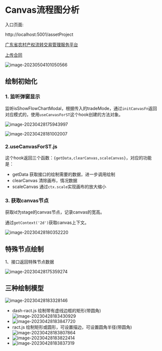 

# Canvas流程图分析

入口页面:

http://localhost:5001/assetProject

[广东省农村产权流转交易管理服务平台](http://localhost:5001/approvalFirst/detail?from=todoTask&tradeMode=01&id=1651517550277869569&taskId=4074923a-e4dd-11ed-9db7-0242894a6137&type=check)

[上传合同](http://localhost:5001/contractAbnormal/upload?id=1625315153675448322&abnormal=1&tradeNo=J01-N1441802MF6410187C-20230214-002146-7)

![image-20230504101050566](https://s2.loli.net/2023/05/04/8NR6fIGdpz2raqo.png)



## 绘制初始化

### 1. 监听弹窗显示

监听isShowFlowChartModal，根据传入的tradeMode，通过`initCanvasFn`返回对应模式的，使用`useCanvasForST`这个hook创建的方法对象。

![image-20230428175943997](https://s2.loli.net/2023/04/28/Ac7ZgRvwuMmNGhk.png)

![image-20230428181002007](https://s2.loli.net/2023/04/28/O2VqT3zbCBFdume.png)

### 2.useCanvasForST.js

这个hook返回三个函数：`{getData,clearCanvas,scaleCanvas}`，对应的功能是：

- getData 获取接口的绘制需要的数据，进一步调用绘制
- clearCanvas 清除画布，情况数据
- scaleCanvas 通过`ctx.scale`实现画布的放大缩小

### 3. 获取canvas节点

获取id为stage的canvas节点，记录canvas的宽高。

通过`getContext('2d')`获取canvas上下文。



![image-20230428180352220](https://s2.loli.net/2023/04/28/RyxzGSD439ckKBA.png)

## 特殊节点绘制

1、接口返回特殊节点数据

![image-20230428175359274](https://s2.loli.net/2023/04/28/3cE1PlgvVSwbhRa.png)

## 三种绘制模型

![image-20230428183328146](https://s2.loli.net/2023/04/28/Azep2ivx56Y1grD.png)

- dash-ract.js   绘制带有虚线边框的矩形(带圆角)
  ![image-20230428183430929](https://s2.loli.net/2023/04/28/S4lME8FcyvrLfBP.png)
- ![image-20230428183847720](https://s2.loli.net/2023/04/28/K1VIsFh2R6Y4pEu.png)
- ract.js  绘制矩形或圆形，可设置描边，可设置圆角半径(带圆角)
  ![image-20230428183807864](https://s2.loli.net/2023/04/28/kXeciqftH8ISQo6.png)
- ![image-20230428183822414](https://s2.loli.net/2023/04/28/N1pABHiE3RlIFYf.png)
- ![image-20230428183837319](https://s2.loli.net/2023/04/28/6eQG2sDPAqhUzFc.png)